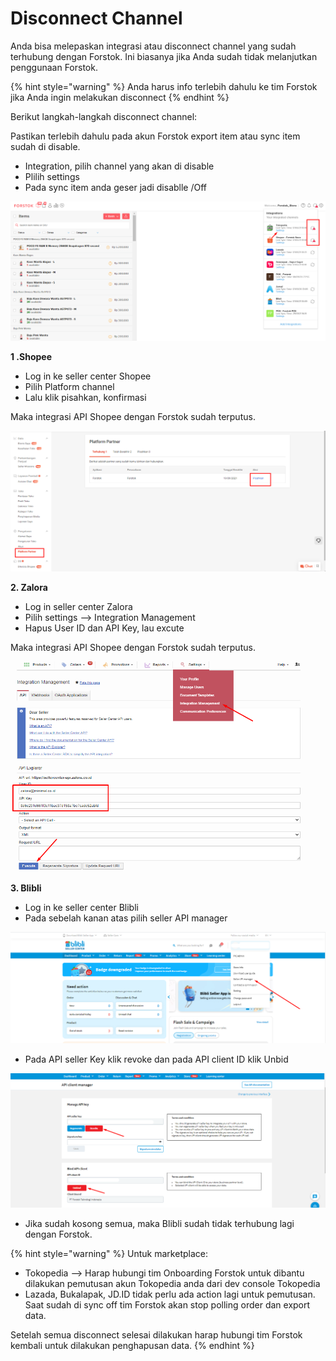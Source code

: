 # Disconnect Channel

Anda bisa melepaskan integrasi atau disconnect channel yang sudah terhubung dengan Forstok. Ini biasanya jika Anda sudah tidak melanjutkan penggunaan Forstok.

{% hint style="warning" %}
Anda harus info terlebih dahulu ke tim Forstok jika Anda ingin melakukan disconnect
{% endhint %}

Berikut langkah-langkah disconnect channel:

Pastikan terlebih dahulu  pada akun Forstok export item atau sync item sudah di disable.

* Integration, pilih channel yang akan di disable
* Plilih settings
* Pada sync item anda geser jadi disablle /Off

![](../../.gitbook/assets/image%20%28369%29.png)

**1 .Shopee**

* Log in ke seller center Shopee
* Pilih Platform channel
* Lalu klik pisahkan, konfirmasi

Maka integrasi API Shopee dengan Forstok sudah terputus.

![](../../.gitbook/assets/image%20%28367%29.png)

**2. Zalora**

* Log in seller center Zalora
* Pilih settings --&gt; Integration Management
* Hapus User ID dan API Key, lau excute

Maka integrasi API Shopee dengan Forstok sudah terputus.

![](../../.gitbook/assets/image%20%28368%29.png)

**3. Blibli**

* Log in ke seller center Blibli
* Pada sebelah kanan atas pilih seller API manager

![](../../.gitbook/assets/image%20%28399%29.png)

* Pada API seller Key klik revoke dan pada API client ID klik Unbid

![](../../.gitbook/assets/image%20%28398%29.png)

* Jika sudah kosong semua, maka Blibli sudah tidak terhubung lagi dengan Forstok.

{% hint style="warning" %}
Untuk marketplace:

* Tokopedia --&gt; Harap hubungi tim Onboarding Forstok untuk dibantu dilakukan pemutusan akun Tokopedia anda dari dev console Tokopedia
* Lazada, Bukalapak, JD.ID tidak perlu ada action lagi untuk pemutusan. Saat sudah di sync off tim Forstok akan stop polling order dan export data.

Setelah semua disconnect selesai dilakukan harap hubungi tim Forstok kembali untuk dilakukan penghapusan data.
{% endhint %}



